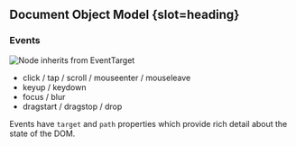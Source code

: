## Document Object Model {slot=heading}

### Events

![Node inherits from EventTarget](events.svg)

- click / tap / scroll / mouseenter / mouseleave
- keyup / keydown
- focus / blur
- dragstart / dragstop / drop

Events have `target` and `path` properties which provide rich detail about the 
state of the DOM.
